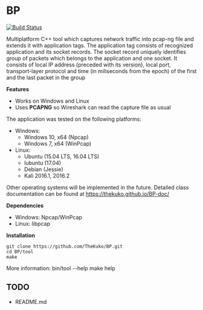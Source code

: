BP
===
[![Build Status](https://travis-ci.org/TheKuko/BP.svg?branch=master)](https://travis-ci.org/TheKuko/BP)

Multiplatform C++ tool which captures network traffic into pcap-ng file and extends it with application tags. The application tag consists of recognized application and its socket records. The socket record uniquely identifies group of packets which belongs to the application and one socket. It consists of local IP address (preceded with its version), local port, transport-layer protocol and time (in miliseconds from the epoch) of the first and the last packet in the group

**Features**
- Works on Windows and Linux
- Uses **PCAPNG** so Wireshark can read the capture file as usual

The application was tested on the following platforms:
- Windows:
    - Windows 10, x64 (Npcap)
    - Windows 7, x64 (WinPcap)
- Linux:
    - Ubuntu (15.04 LTS, 16.04 LTS)
    - lubuntu (17.04)
    - Debian (Jessie)
    - Kali 2016.1, 2016.2

Other operating systems will be implemented in the future.
Detailed class documentation can be found at https://thekuko.github.io/BP-doc/

**Dependencies**
- Windows: Npcap/WinPcap
- Linux: libpcap

**Installation**
    
    git clone https://github.com/TheKuko/BP.git
    cd BP/tool
    make

More information:
    bin/tool --help
    make help

## TODO
* README.md
